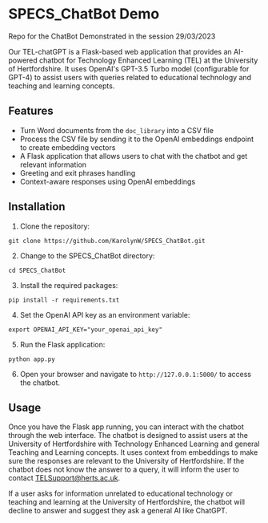 # SPECS_ChatBot Demo
Repo for the ChatBot Demonstrated in the session 29/03/2023

Our TEL-chatGPT is a Flask-based web application that provides an AI-powered chatbot for Technology Enhanced Learning (TEL) at the University of Hertfordshire. It uses OpenAI's GPT-3.5 Turbo model (configurable for GPT-4) to assist users with queries related to educational technology and teaching and learning concepts.

## Features

- Turn Word documents from the `doc_library` into a CSV file
- Process the CSV file by sending it to the OpenAI embeddings endpoint to create embedding vectors
- A Flask application that allows users to chat with the chatbot and get relevant information
- Greeting and exit phrases handling
- Context-aware responses using OpenAI embeddings

## Installation

1. Clone the repository:

```
git clone https://github.com/KarolynW/SPECS_ChatBot.git
```

2. Change to the SPECS_ChatBot directory:

```
cd SPECS_ChatBot
```

3. Install the required packages:

```
pip install -r requirements.txt
```

4. Set the OpenAI API key as an environment variable:

```
export OPENAI_API_KEY="your_openai_api_key"
```

5. Run the Flask application:

```
python app.py
```

6. Open your browser and navigate to `http://127.0.0.1:5000/` to access the chatbot.

## Usage

Once you have the Flask app running, you can interact with the chatbot through the web interface. The chatbot is designed to assist users at the University of Hertfordshire with Technology Enhanced Learning and general Teaching and Learning concepts. It uses context from embeddings to make sure the responses are relevant to the University of Hertfordshire. If the chatbot does not know the answer to a query, it will inform the user to contact TELSupport@herts.ac.uk.

If a user asks for information unrelated to educational technology or teaching and learning at the University of Hertfordshire, the chatbot will decline to answer and suggest they ask a general AI like ChatGPT.







